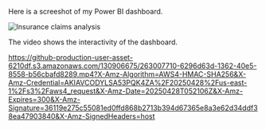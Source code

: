 Here is a screeshot of my Power BI dashboard.

![Insurance claims analysis](https://github-production-user-asset-6210df.s3.amazonaws.com/130906675/263007210-9ecdef3e-6e23-4221-bbf9-1f4a27591739.jpg?X-Amz-Algorithm=AWS4-HMAC-SHA256&X-Amz-Credential=AKIAVCODYLSA53PQK4ZA%2F20250428%2Fus-east-1%2Fs3%2Faws4_request&X-Amz-Date=20250428T052121Z&X-Amz-Expires=300&X-Amz-Signature=e52dddb7f9d058e75929c1b556702a3f6ff1a2864568a93e757011611fd9e4bf&X-Amz-SignedHeaders=host)

The video shows the interactivity of the dashboard.

https://github-production-user-asset-6210df.s3.amazonaws.com/130906675/263007710-6296d63d-1362-40e5-8558-b56cbafd8289.mp4?X-Amz-Algorithm=AWS4-HMAC-SHA256&X-Amz-Credential=AKIAVCODYLSA53PQK4ZA%2F20250428%2Fus-east-1%2Fs3%2Faws4_request&X-Amz-Date=20250428T052106Z&X-Amz-Expires=300&X-Amz-Signature=36119e275c55081ed0ffd868b2713b394d67365e8a3e62d34ddf38ea47903840&X-Amz-SignedHeaders=host

